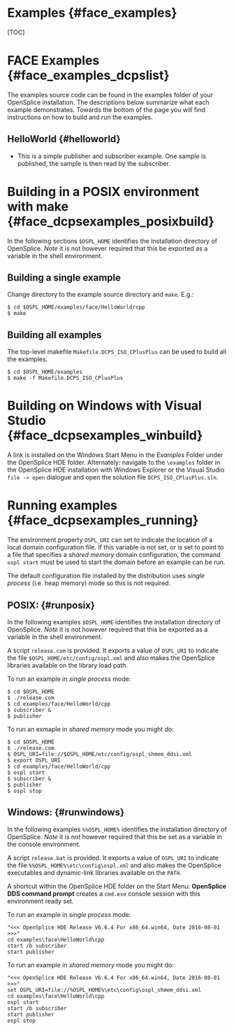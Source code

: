 Examples                                                                        {#face_examples}
========

[TOC]

FACE Examples                                                                   {#face_examples_dcpslist}
=============

The examples source code can be found in the examples folder of your OpenSplice installation.
The descriptions below summarize what each example demonstrates. Towards the bottom of the page
you will find instructions on how to build and run the examples.

HelloWorld                                                                              {#helloworld}
----------
- This is a simple publisher and subscriber example. One sample is published, the sample
is then read by the subscriber.

Building in a POSIX environment with make                                       {#face_dcpsexamples_posixbuild}
=========================================

In the following sections `$OSPL_HOME` identifies the installation directory of
OpenSplice. *Note* it is not however required that this be exported as a variable
in the shell environment.

Building a single example
-------------------------

Change directory to the example source directory and `make`. E.g.:

    $ cd $OSPL_HOME/examples/face/HelloWorld/cpp
    $ make

Building all examples
---------------------

The top-level makefile `Makefile.DCPS_ISO_CPlusPlus` can be used to build all
the examples.

    $ cd $OSPL_HOME/examples
    $ make -f Makefile.DCPS_ISO_CPlusPlus

Building on Windows with Visual Studio                                          {#face_dcpsexamples_winbuild}
======================================

A link is installed on the Windows Start Menu in the *Examples* Folder under
the OpenSplice HDE folder. Alternately: navigate to the `\examples` folder in
the OpenSplice HDE installation with Windows Explorer or the Visual Studio
`file -> open` dialogue and open the solution file `DCPS_ISO_CPlusPlus.sln`.

Running examples                                                               {#face_dcpsexamples_running}
================

The environment property `OSPL_URI` can set to indicate the location of a local
domain configuration file. If this variable is not set, or is set to point to a
file that specifies a _shared memory_ domain configuration, the command
`ospl start` must be used to start the domain before an example can be run.

The default configuration file installed by the distribution uses _single process_
(i.e. heap memory) mode so this is not required.

POSIX:                                                                                  {#runposix}
------

In the following examples `$OSPL_HOME` identifies the installation directory of
OpenSplice. *Note* it is not however required that this be exported as a variable
in the shell environment.

A script `release.com` is provided. It exports a value of `OSPL_URI` to indicate
the file `$OSPL_HOME/etc/config/ospl.xml` and also makes the OpenSplice libraries
available on the library load path.

To run an example in _single process_ mode:

    $ cd $OSPL_HOME
    $ ./release.com
    $ cd examples/face/HelloWorld/cpp
    $ subscriber &
    $ publisher

To run an exmaple in _shared memory_ mode you might do:

    $ cd $OSPL_HOME
    $ ./release.com
    $ OSPL_URI=file://$OSPL_HOME/etc/config/ospl_shmem_ddsi.xml
    $ export OSPL_URI
    $ cd examples/face/HelloWorld/cpp
    $ ospl start
    $ subscriber &
    $ publisher
    $ ospl stop

Windows:                                                                                {#runwindows}
--------

In the following examples `%%OSPL_HOME%` identifies the installation directory of
OpenSplice. *Note* it is not however required that this be set as a variable
in the console environment.

A script `release.bat` is provided. It exports a value of `OSPL_URI` to indicate
the file `%%OSPL_HOME%\etc\config\ospl.xml` and also makes the OpenSplice
executables and dynamic-link libraries available on the `PATH`.

A shortcut within the OpenSplice HDE folder on the Start Menu: **OpenSplice DDS
command prompt** creates a `cmd.exe` console session with this environment ready
set.

To run an example in _single process_ mode:

    "<<< OpenSplice HDE Release V6.6.4 For x86_64.win64, Date 2016-08-01 >>>"
    cd examples\face\HelloWorld\cpp
    start /b subscriber
    start publisher

To run an example in _shared memory_ mode you might do:

    "<<< OpenSplice HDE Release V6.6.4 For x86_64.win64, Date 2016-08-01 >>>"
    set OSPL_URI=file://%OSPL_HOME%\etc\config\ospl_shmem_ddsi.xml
    cd examples\face\HelloWorld\cpp
    ospl start
    start /b subscriber
    start publisher
    ospl stop


















